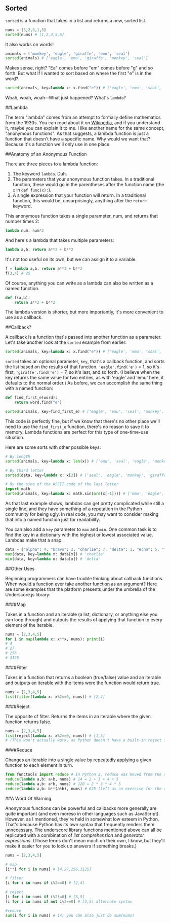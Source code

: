 ## Sorted

`sorted` is a function that takes in a list and returns a new, sorted list.

```python
nums = [3,2,6,1,5]
sorted(nums) # [1,2,3,5,6]
```

It also works on words!

```python
animals = ['monkey', 'eagle', 'giraffe', 'emu', 'seal']
sorted(animals) # ['eagle', 'emu', 'giraffe', 'monkey', 'seal']
```

Makes sense, right?  "Ea" comes before "em" comes before "g" and so forth.  But what if I wanted to sort based on where the first "e" is in the word?

```python
sorted(animals, key=lambda x: x.find("e")) # ['eagle', 'emu', 'seal', 'monkey', 'giraffe']
```

Woah, woah, woah--What just happened?  What's `lambda`?

##Lambda

The term "lambda" comes from an attempt to formally define mathematics from the 1930s.  You can read about it on [Wikipedia](https://en.wikipedia.org/wiki/Lambda_calculus), and if you understand it, maybe you can explain it to me.  I like another name for the same concept, "anonymous functions".  As that suggests, a lambda function is just a function that doesn't have a specific name.  Why would we want that?  Because it's a function we'll only use in one place.

##Anatomy of an Anonymous Function

There are three pieces to a lambda function:

1. The keyword `lambda`.  Duh.
2. The parameters that your anonymous function takes.  In a traditional function, these would go in the parentheses after the function name (the `x` in `def func(x):`).
3. A single expression that your function will return.  In a traditional function, this would be, unsurprisingly, anything after the `return` keyword.

This anonymous function takes a single parameter, num, and returns that number times 2:

```python
lambda num: num*2
```

And here's a lambda that takes multiple parameters:

```python
lambda a,b: return a**2 + b**2
```

It's not too useful on its own, but we can assign it to a variable.

```python
f = lambda a,b: return a**2 + b**2
f(3,4) # 25
```

Of course, anything you can write as a lambda can also be written as a named function.

```python
def f(a,b):
	return a**2 + b**2
```

The lambda version is shorter, but more importantly, it's more convenient to use as a callback.

##Callback?

A callback is a function that's passed into another function as a parameter.  Let's take another look at the `sorted` example from earlier:

```python
sorted(animals, key=lambda x: x.find("e")) # ['eagle', 'emu', 'seal', 'monkey', 'giraffe']
```

`sorted` takes an optional parameter, `key`, that's a callback function, and sorts the list based on the results of that function.  `'eagle'.find('e')` = 1, so it's first, `'giraffe'.find('e')` = 7, so it's last, and so forth.  (I believe when the key returns the same value for two entries, as with 'eagle' and 'emu' here, it defaults to the normal order.)  As before, we can accomplish the same thing with a named function:

```python
def find_first_e(word):
	return word.find("e")

sorted(animals, key=find_first_e) # ['eagle', 'emu', 'seal', 'monkey', 'giraffe']
```

This code is perfectly fine, but if we know that there's no other place we'll need to use the `find_first_e` function, there's no reason to save it to memory.  Lambda functions are perfect for this type of one-time-use situation.

Here are some sorts with other possible keys:
```python
# By length
sorted(animals, key=lambda x: len(x)) # ['emu', 'seal', 'eagle', 'monkey', 'giraffe']

# By third letter
sorted(data, key=lambda x: x[2]) # ['seal', 'eagle', 'monkey', 'giraffe', 'emu']

# By the sine of the ASCII code of the last letter
import math
sorted(animals, key=lambda x: math.sin(ord(x[-1]))) # ['emu', 'eagle', 'giraffe', 'seal', 'monkey']
```

As that last example shows, lambdas can get pretty complicated while still a single line, and they have something of a reputation in the Python community for being ugly.  In real code, you may want to consider making that into a named function just for readability.

You can also add a `key` parameter to `max` and `min`.  One common task is to find the key in a dictionary with the highest or lowest associated value.  Lambdas make that a snap.

```python
data = {"alpha": 4, "bravo": 2, "charlie": 7, "delta": 1, "echo": 5, "foxtrot": 3}
max(data, key=lambda x: data[x]) # 'charlie'
min(data, key=lambda x: data[x]) # 'delta'
```  

##Other Uses

Beginning programmers can have trouble thinking about callback functions.  When would a function ever take another function as an argument?  Here are some examples that the platform presents under the umbrella of the Underscore.js library:

####Map

Takes in a function and an iterable (a list, dictionary, or anything else you can loop through) and outputs the results of applying that function to every element of the iterable.

```python
nums = [2,3,4,5]
for i in map(lambda x: x**x, nums): print(i)
# 4
# 27
# 256
# 3125
```

####Filter

Takes in a function that returns a boolean (true/false) value and an iterable and outputs an iterable with the items were the function would return true.

```python
nums = [2,3,4,5]
list(filter(lambda x: x%2==0, nums)) # [2,4]
```

####Reject

The opposite of filter.  Returns the items in an iterable where the given function returns false.

```python
nums = [2,3,4,5]
list(reject(lambda x: x%2==0, nums)) # [1,3]
# (This won't actually work, as Python doesn't have a built-in reject function, though you'll write one in the underscore assignment.)
```

####Reduce

Changes an iterable into a single value by repeatedly applying a given function to each element in turn.

```python
from functools import reduce # In Python 3, reduce was moved from the standard library to the functools module
reduce(lambda a,b: a+b, nums) # 14 = 2 + 3 + 4 + 5
reduce(lambda a,b: a*b, nums) # 120 = 2 * 3 * 4 * 5
reduce(lambda a,b: b**(a%b), nums) # 625 (left as an exercise for the reader)
```

##A Word Of Warning

Anonymous functions can be powerful and callbacks more generally are quite important (and even moreso in other languages such as JavaScript).  However, as I mentioned, they're held in somewhat low esteem in Python.  That's because Python has its own syntax that frequently renders them unnecessary.  The underscore library functions mentioned above can all be replicated with a combination of *list comprehension* and *generator expressions*.  (Those terms don't mean much on their own, I know, but they'll make it easier for you to look up answers if something breaks.)

```python
nums = [2,3,4,5]

# map
[i**i for i in nums] # [4,27,256,3125]

# filter
[i for i in nums if i%2==0] # [2,4]

# reject
[i for i in nums if i%2!=0] # [3,5]
[i for i in nums if not i%2==0] # [3,5] alternate syntax

#reduce
sum(i for i in nums) # 14; you can also just do sum(nums)
```
